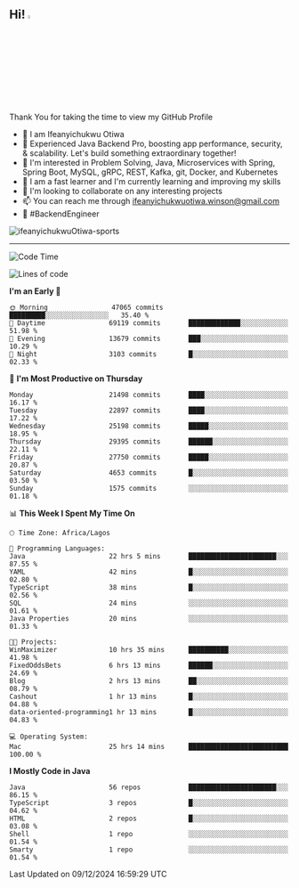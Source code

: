 <!-- BLOG-POST-LIST:START --><!-- BLOG-POST-LIST:END -->

## Hi! <img src="https://media.giphy.com/media/hvRJCLFzcasrR4ia7z/giphy.gif" width="4%"> 

Thank You for taking the time to view my GitHub Profile

- 👋 I am Ifeanyichukwu Otiwa
- 🚀 Experienced Java Backend Pro, boosting app performance, security, & scalability. Let's build something extraordinary together!
- 👀 I'm interested in Problem Solving, Java, Microservices with Spring, Spring Boot, MySQL, gRPC, REST, Kafka, git, Docker, and Kubernetes
- 🌱 I am a fast learner and I'm currently learning and improving my skills
- 💞️ I'm looking to collaborate on any interesting projects
- 📫 You can reach me through ifeanyichukwuotiwa.winson@gmail.com
- 🚀 #BackendEngineer

<p align="left" marginTop="10px"> <img src="https://komarev.com/ghpvc/?username=ifeanyichukwuOtiwa-sports&label=Profile%20views&color=0e75b6&style=for-the-badge" alt="ifeanyichukwuOtiwa-sports" /> </p>

***

<!--START_SECTION:waka-->
![Code Time](http://img.shields.io/badge/Code%20Time-3%2C203%20hrs%2032%20mins-blue)

![Lines of code](https://img.shields.io/badge/From%20Hello%20World%20I%27ve%20Written-33.2%20million%20lines%20of%20code-blue)

**I'm an Early 🐤** 

```text
🌞 Morning                47065 commits       █████████░░░░░░░░░░░░░░░░   35.40 % 
🌆 Daytime                69119 commits       █████████████░░░░░░░░░░░░   51.98 % 
🌃 Evening                13679 commits       ███░░░░░░░░░░░░░░░░░░░░░░   10.29 % 
🌙 Night                  3103 commits        █░░░░░░░░░░░░░░░░░░░░░░░░   02.33 % 
```
📅 **I'm Most Productive on Thursday** 

```text
Monday                   21498 commits       ████░░░░░░░░░░░░░░░░░░░░░   16.17 % 
Tuesday                  22897 commits       ████░░░░░░░░░░░░░░░░░░░░░   17.22 % 
Wednesday                25198 commits       █████░░░░░░░░░░░░░░░░░░░░   18.95 % 
Thursday                 29395 commits       ██████░░░░░░░░░░░░░░░░░░░   22.11 % 
Friday                   27750 commits       █████░░░░░░░░░░░░░░░░░░░░   20.87 % 
Saturday                 4653 commits        █░░░░░░░░░░░░░░░░░░░░░░░░   03.50 % 
Sunday                   1575 commits        ░░░░░░░░░░░░░░░░░░░░░░░░░   01.18 % 
```


📊 **This Week I Spent My Time On** 

```text
🕑︎ Time Zone: Africa/Lagos

💬 Programming Languages: 
Java                     22 hrs 5 mins       ██████████████████████░░░   87.55 % 
YAML                     42 mins             █░░░░░░░░░░░░░░░░░░░░░░░░   02.80 % 
TypeScript               38 mins             █░░░░░░░░░░░░░░░░░░░░░░░░   02.56 % 
SQL                      24 mins             ░░░░░░░░░░░░░░░░░░░░░░░░░   01.61 % 
Java Properties          20 mins             ░░░░░░░░░░░░░░░░░░░░░░░░░   01.33 % 

🐱‍💻 Projects: 
WinMaximizer             10 hrs 35 mins      ██████████░░░░░░░░░░░░░░░   41.98 % 
FixedOddsBets            6 hrs 13 mins       ██████░░░░░░░░░░░░░░░░░░░   24.69 % 
Blog                     2 hrs 13 mins       ██░░░░░░░░░░░░░░░░░░░░░░░   08.79 % 
Cashout                  1 hr 13 mins        █░░░░░░░░░░░░░░░░░░░░░░░░   04.88 % 
data-oriented-programming1 hr 13 mins        █░░░░░░░░░░░░░░░░░░░░░░░░   04.83 % 

💻 Operating System: 
Mac                      25 hrs 14 mins      █████████████████████████   100.00 % 
```

**I Mostly Code in Java** 

```text
Java                     56 repos            ██████████████████████░░░   86.15 % 
TypeScript               3 repos             █░░░░░░░░░░░░░░░░░░░░░░░░   04.62 % 
HTML                     2 repos             █░░░░░░░░░░░░░░░░░░░░░░░░   03.08 % 
Shell                    1 repo              ░░░░░░░░░░░░░░░░░░░░░░░░░   01.54 % 
Smarty                   1 repo              ░░░░░░░░░░░░░░░░░░░░░░░░░   01.54 % 
```




 Last Updated on 09/12/2024 16:59:29 UTC
<!--END_SECTION:waka-->

<!--
<p align="center">
![trophy](https://github-profile-trophy.vercel.app/?username=ifeanyichukwuOtiwa-sports&theme=onedark) (https://github.com/ryo-ma/github-profile-trophy)
</p>
-->

<!---
ifeanyi-otiwa/ifeanyi-otiwa is a ✨ special ✨ repository because its `README.md` (this file) appears on your GitHub profile.
You can click the Preview link to take a look at your changes.
--->
